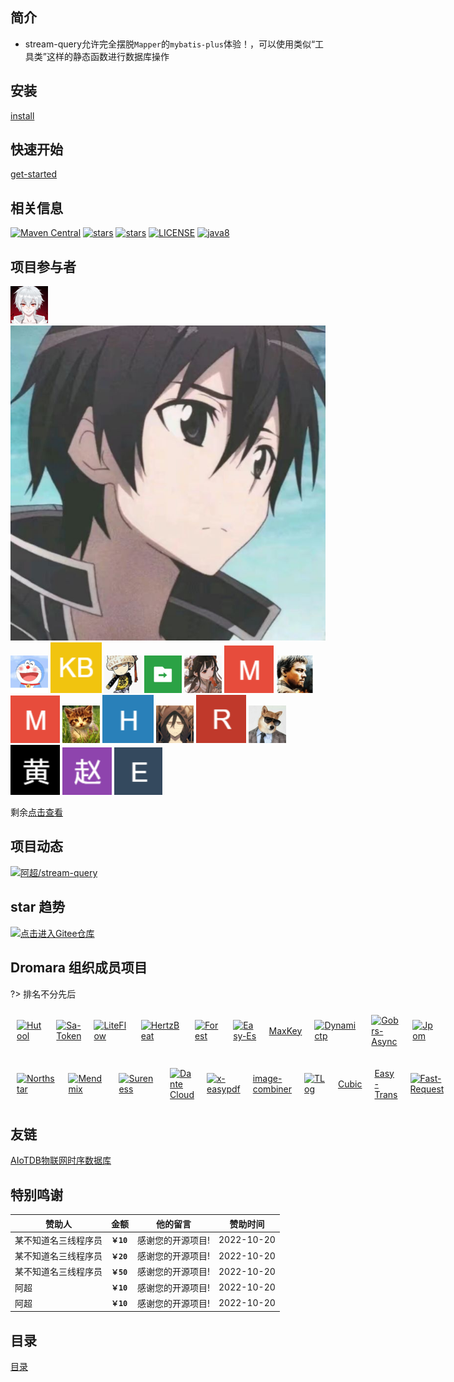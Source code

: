 ## 简介

- stream-query允许完全摆脱`Mapper`的`mybatis-plus`体验！，可以使用类似“工具类”这样的静态函数进行数据库操作

## 安装

[install](/docs/install.md ':include')

## 快速开始

[get-started](/docs/get-started.md ':include')

## 相关信息

[![Maven Central](https://img.shields.io/maven-central/v/io.github.vampireachao/stream-query.svg?label=Maven%20Central)](https://search.maven.org/artifact/io.github.vampireachao/stream-query)
[![stars](https://gitee.com/vampireachao/stream-query/badge/star.svg)](https://gitee.com/VampireAchao/stream-query)
[![stars](https://img.shields.io/github/stars/vampireachao/stream-query.svg?style=social)](https://github.com/VampireAchao/stream-query)
[![LICENSE](https://img.shields.io/badge/license-Apache%202-blue)](https://github.com/VampireAchao/stream-query/blob/master/LICENSE)
[![java8](https://img.shields.io/badge/java-8+-blue)](https://docs.oracle.com/javase/8/docs/)

## 项目参与者

[![logo](/static/img/VampireAchao.png ':class=round :size=50  :alt=阿超')](https://gitee.com/VampireAchao )
[![logo](/static/img/ZVerify.png ':class=round :size=50  :alt=瓷瓷瓷瓷瓷仔')](https://gitee.com/ZVerify )
[![logo](/static/img/Looo.png ':class=round :size=50  :alt=Looo')](https://gitee.com/yangzhihong )
[![logo](/static/img/kongbai.png ':class=round :size=50  :alt=kong bai')](https://gitee.com/github-bot )
[![logo](/static/img/handy.png ':class=round :size=50  :alt=handy')](https://gitee.com/handy-git )
[![logo](/static/img/Javaer.png ':class=round :size=50  :alt=javaer')](https://gitee.com/xingxichen )
[![logo](/static/img/CherryRum.png ':class=round :size=50  :alt=CherryRum')](https://gitee.com/henan_is_unique_oldletter )
[![logo](/static/img/mawang.png ':class=round :size=50  :alt=mawang')](https://gitee.com/huangyoupeng )
[![logo](/static/img/qimadezuopin.png ':class=round :size=50  :alt=齐马的作品')](https://gitee.com/zimablue )
[![logo](/static/img/mawang.png ':class=round :size=50  :alt=meijiall')](https://gitee.com/chlwmj )
[![logo](/static/img/adeng.png ':class=round :size=50  :alt=adeng')](https://gitee.com/HiAscend )
[![logo](/static/img/Hwwwww.png ':class=round :size=50  :alt=hwwwww')](https://gitee.com/hwwwww )
[![logo](/static/img/moli.png ':class=round :size=50  :alt=沫离')](https://gitee.com/oldx )
[![logo](/static/img/Rain.png ':class=round :size=50  :alt=Rain')](https://gitee.com/hfruiyun )
[![logo](/static/img/yangdaxia.png ':class=round :size=50  :alt=杨大侠')](https://gitee.com/kotiger )
[![logo](/static/img/huangkaicheng.png ':class=round :size=50  :alt=黄凯成')](https://gitee.com/eleven716 )
[![logo](/static/img/zhaojiafan.png ':class=round :size=50  :alt=赵佳帆')](https://gitee.com/zjfDemo_admin )
[![logo](/static/img/emptypoint.png ':class=round :size=50  :alt=emptypoint')](https://gitee.com/emptypoint )

剩余[点击查看](https://gitee.com/VampireAchao/stream-query/contributors)

## 项目动态

[![阿超/stream-query](https://gitee.com/VampireAchao/stream-query/widgets/widget_card.svg?colors=4183c4,ffffff,ffffff,e3e9ed,666666,9b9b9b)](https://gitee.com/VampireAchao/stream-query)

## star 趋势

[![点击进入Gitee仓库](https://zangzang.oss-cn-beijing.aliyuncs.com/img/stream-query.jpg)](https://gitee.com/VampireAchao/stream-query)

## Dromara 组织成员项目

?> 排名不分先后

<div class="docsDromara">

[![Hutool](https://plus.hutool.cn/images/hutool.svg ':class=dromaraLogo')](http://hutool.cn/ 'Hutool: A set of tools that keep Java sweet.')
[![Sa-Token](https://sa-token.cc/logo.png ':class=dromaraLogo')](https://sa-token.cc/ 'Sa-Token: 一个轻量级 java 权限认证框架，让鉴权变得简单、优雅！')
[![LiteFlow](https://liteflow.yomahub.com/img/logo.png ':class=dromaraLogo')](https://liteflow.yomahub.com 'LiteFlow: 轻量，快速，稳定可编排的组件式规则引擎')
[![HertzBeat](https://hertzbeat.com/img/tancloud-logo.svg ':class=dromaraLogo')](https://hertzbeat.com/ 'HertzBeat: 易用友好的开源实时监控系统')
[![Forest](https://forest.dtflyx.com/img/logo.png ':class=dromaraLogo')](https://forest.dtflyx.com/ 'Forest: 声明式HTTP客户端框架，减轻您的开发负担')
[![Easy-Es](https://www.easy-es.cn/img/logo.png ':class=dromaraLogo')](https://www.easy-es.cn/ 'Easy-Es: 傻瓜级ElasticSearch搜索引擎ORM框架')
[MaxKey](https://maxkey.top 'MaxKey: 业界领先的身份管理和认证产品')
[![Dynamictp](https://dynamictp.cn/logo.png ':class=dromaraLogo')](https://dynamictp.cn/ 'Dynamictp: 基于配置中心的轻量级动态可监控线程池')
[![Gobrs-Async](https://async.sizegang.cn/img/logo.png ':class=dromaraLogo')](https://async.sizegang.cn/ 'Gobrs-Async: 高性能多线程并发编程与动态编排框架')
[![Jpom](https://jpom.top/images/jpom_logo.png ':class=dromaraLogo')](https://jpom.top/ 'Jpom: 简而轻的低侵入式在线构建、自动部署、日常运维、项目监控软件')

</div>

<div class="docsDromara">

[![Northstar](https://www.quantit.tech/assets/logo.svg ':class=dromaraLogo')](https://www.quantit.tech/ 'Northstar: 致力于降低量化交易门槛的程序化交易系统')
[![Mendmix](https://www.jeesuite.com/assets/logo.png ':class=dromaraLogo')](https://www.jeesuite.com/ 'Mendmix: 开源分布式云原生架构一站式解决方案')
[![Sureness](https://cdn.jsdelivr.net/gh/usthe/sureness@gh-pages/img/icon128.svg ':class=dromaraLogo')](https://su.usthe.com/ 'Sureness: Focus on Protection of API')
[![Dante Cloud](https://www.herodotus.cn/logo.png ':class=dromaraLogo')](https://www.herodotus.cn/ 'Dante Cloud: 简洁优雅 · 稳定高效 | 宁静致远 · 精益求精')
[![x-easypdf](https://www.x-easypdf.cn/logo.png ':class=dromaraLogo')](https://www.x-easypdf.cn/ 'x-easypdf: 一个用搭积木的方式构建pdf的框架')
[image-combiner](http://dromara.gitee.io/image-combiner 'image-combiner: 专门用于图片合成的工具')
[![TLog](https://tlog.yomahub.com/img/logo.png ':class=dromaraLogo')](https://tlog.yomahub.com/ 'TLog: 轻量级的分布式日志标记追踪神器')
[Cubic](https://cubic.jiagoujishu.com/ 'Cubic: 一站式问题分析解决平台')
[Easy-Trans](http://easy-trans.fhs-opensource.top/ 'Easy-Trans: 一个注解搞定数据翻译,减少30%SQL代码量')
[![Fast-Request](https://dromara.gitee.io/fast-request/img/logo/logo.svg ':class=dromaraLogo')](https://dromara.gitee.io/fast-request/ 'Fast-Request: 为简化调试API而生')

</div>

<style>
.docsDromara > p{
    display:flex;
    align-items: center;
}
.docsDromara > p > a{
    margin: 10px;
}
.dromaraLogo{
    width: 10vw;
}
</style>

## 友链

[AIoTDB物联网时序数据库](https://aiotdb.net/ 'AIoTDB物联网时序数据库')

## 特别鸣谢

| 赞助人 | 金额        | 他的留言      | 赞助时间       |
|-----|-----------|-----------|------------|
| 某不知道名三线程序员    | **`￥10`** | 感谢您的开源项目! | 2022-10-20 |
| 某不知道名三线程序员    | **`￥20`** | 感谢您的开源项目! | 2022-10-20 |
| 某不知道名三线程序员    | **`￥50`** | 感谢您的开源项目! | 2022-10-20 |
| 阿超    | **`￥10`** | 感谢您的开源项目! | 2022-10-20 |
| 阿超    | **`￥10`** | 感谢您的开源项目! | 2022-10-20 |

## 目录

[目录](_sidebar.md ':include')



